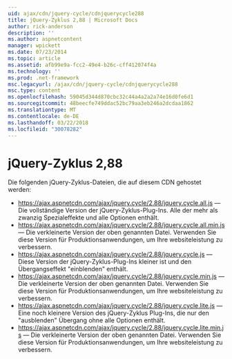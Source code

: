 ```yaml
---
uid: ajax/cdn/jquery-cycle/cdnjquerycycle288
title: jQuery-Zyklus 2,88 | Microsoft Docs
author: rick-anderson
description: ''
ms.author: aspnetcontent
manager: wpickett
ms.date: 07/23/2014
ms.topic: article
ms.assetid: afb99e9a-fcc2-49e4-b26c-cff412074f4a
ms.technology: ''
ms.prod: .net-framework
msc.legacyurl: /ajax/cdn/jquery-cycle/cdnjquerycycle288
msc.type: content
ms.openlocfilehash: 59045d344d870cbc32c44a4a2a2a74e16d0fe6d1
ms.sourcegitcommit: 48beecfe749ddac52bc79aa3eb246a2dcdaa1862
ms.translationtype: MT
ms.contentlocale: de-DE
ms.lasthandoff: 03/22/2018
ms.locfileid: "30078282"
---
```

<a name="jquery-cycle-288"></a>jQuery-Zyklus 2,88
====================
Die folgenden jQuery-Zyklus-Dateien, die auf diesem CDN gehostet werden:

- https://ajax.aspnetcdn.com/ajax/jquery.cycle/2.88/jquery.cycle.all.js &mdash; Die vollständige Version der jQuery-Zyklus-Plug-Ins. Alle der mehr als zwanzig Spezialeffekte und alle Optionen enthält.
- https://ajax.aspnetcdn.com/ajax/jquery.cycle/2.88/jquery.cycle.all.min.js &mdash; Die verkleinerte Version der oben genannten Datei. Verwenden Sie diese Version für Produktionsanwendungen, um Ihre websiteleistung zu verbessern.
- https://ajax.aspnetcdn.com/ajax/jquery.cycle/2.88/jquery.cycle.js &mdash; Diese Version der jQuery-Zyklus-Plug-Ins kleiner ist und den Übergangseffekt "einblenden" enthält.
- https://ajax.aspnetcdn.com/ajax/jquery.cycle/2.88/jquery.cycle.min.js &mdash; Die verkleinerte Version der oben genannten Datei. Verwenden Sie diese Version für Produktionsanwendungen, um Ihre websiteleistung zu verbessern.
- https://ajax.aspnetcdn.com/ajax/jquery.cycle/2.88/jquery.cycle.lite.js &mdash; Eine noch kleinere Version des jQuery-Zyklus Plug-Ins, die nur den "ausblenden" Übergang ohne alle Optionen enthält.
- https://ajax.aspnetcdn.com/ajax/jquery.cycle/2.88/jquery.cycle.lite.min.js &mdash; Die verkleinerte Version der oben genannten Datei. Verwenden Sie diese Version für Produktionsanwendungen, um Ihre websiteleistung zu verbessern.
